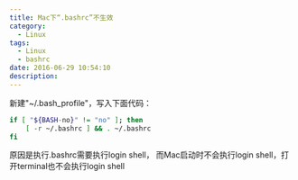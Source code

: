 ```yaml
---
title: Mac下“.bashrc”不生效
category:
  - Linux
tags:
  - Linux
  - bashrc
date: 2016-06-29 10:54:10
description:
---
```



新建"~/.bash_profile"，写入下面代码：

``` bash
if [ "${BASH-no}" != "no" ]; then  
    [ -r ~/.bashrc ] && . ~/.bashrc  
fi
```
原因是执行.bashrc需要执行login shell，
而Mac启动时不会执行login shell，打开terminal也不会执行login shell
